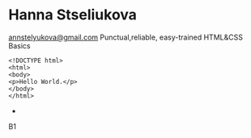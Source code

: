 # Hanna Stseliukova
annstelyukova@gmail.com
Punctual,reliable, easy-trained
HTML&CSS Basics
```
<!DOCTYPE html>
<html>
<body>
<p>Hello World.</p>
</body>
</html>
```
-
B1
